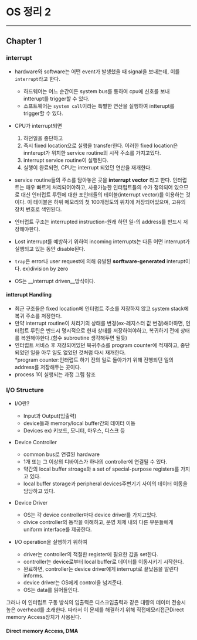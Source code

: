 # OS 정리 2

<hr>

## Chapter 1

### interrupt

* hardware와 software는 어떤 event가 발생했을 때 signal을 보내는데, 이를 `interrupt`라고 한다.
    - 하드웨어는 어느 순간이든 system bus를 통하여 cpu에 신호를 보내 intterupt를 trigger할 수 있다.
    - 소프트웨어는 `system call`이라는 특별한 연산을 실행하여 intterupt를 trigger할 수 있다.

* CPU가 interrupt되면
    1. 하던일을 중단하고
    2. 즉시 fixed location으로 실행을 transfer한다. 이러한 fixed location은 innterupt가 위치한 service routine의 시작 주소를 가지고있다.
    3. interrupt service routine이 실행된다.
    4. 실행이 완료되면, CPU는 interrupt 되었던 연산을 재개한다.

* service routine들의 주소를 담아놓은 곳을 __interrupt vector__ 라고 한다. 인터럽트는 매우 빠르게 처리되어야하고, 사용가능한 인터럽트들의 수가 정의되어 있으므로 대신 인터럽트 루틴에 대한 포인터들의 테이블(interrupt vector)를 이용하는 것이다. 이 테이블은 하위 메모리의 첫 100개정도의 위치에 저장되어있으며, 고유의 장치 번호로 색인된다.

* 인터럽트 구조는 interrupted instruction-원래 하던 일-의 address를 반드시 저장해야한다.

* Lost interrupt를 예방하기 위하여 incoming interrupts는 다른 어떤 interrupt가 실행되고 있는 동안 disable된다.

* `trap`은 error나 user request에 의해 유발된 __sorftware-generated__ interupt이다. ex)division by zero

* OS는 __interrupt driven__방식이다.

#### intterupt Handling

- 최근 구조들은 fixed location에 인터럽트 주소를 저장하지 않고 system stack에 복귀 주소를 저장한다.
- 만약 interrupt routine이 처리기의 상태를 변경(ex-레지스터 값 변경)해야하면, 인터럽트 루틴은 반드시 명시적으로 현재 상태를 저장하여야하고, 복귀하기 전에 상태를 복원해야한다.(함수 subroutine 생각해두면 될듯)
- 인터럽트 서비스 후 저장되어있던 복귀주소를 program counter에 적재하고, 중단되었던 일을 아무 일도 없었던 것처럼 다시 재개한다.   
*program counter:인터럽트 하기 전의 일로 돌아가기 위해 진행되던 일의 address를 저장해두는 곳이다.
- process 1이 실행되는 과정 그림 참조

### I/O Structure

* I/O란?
    - Input과 Output(입출력)
    - device들과 memory/local buffer간의 데이터 이동
    - Devices ex) 키보드, 모니터, 마우스, 디스크 등

* Device Controller
    - common bus로 연결된 hardware
    - 1개 또는 그 이상의 디바이스가 하나의 controller에 연결될 수 있다.
    - 약간의 local buffer stroage와 a set of special-purpose registers를 가지고 있다.
    - local buffer storage과 peripheral devices주변기기 사이의 데이터 이동을 담당하고 있다.

* Device Driver
    - OS는 각 device controller마다 device driver를 가지고있다.
    - divice controller의 동작을 이해하고, 운영 체제 내의 다른 부분들에게 uniform interface를 제공한다.
    
* I/O operation을 실행하기 위하여
    - driver는 controller의 적절한 register에 필요한 값을 set한다.
    - controller는 device로부터 local buffer로 데이터를 이동시키기 시작한다.
    - 완료하면, controller는 device driver에게 interrupt로 끝났음을 알린다informs.
    - device driver는 OS에게 control을 넘겨준다.
    - OS는 data를 읽어들인다.

그러나 이 인터럽트 구동 방식의 입출력은 디스크입출력과 같은 대량의 데이터 전송시 높은 overhead를 초래한다. 따라서 이 문제를 해결하기 위해 직접메모리접근Direct memory Access장치가 사용된다.

#### Direct memory Access, DMA





    
